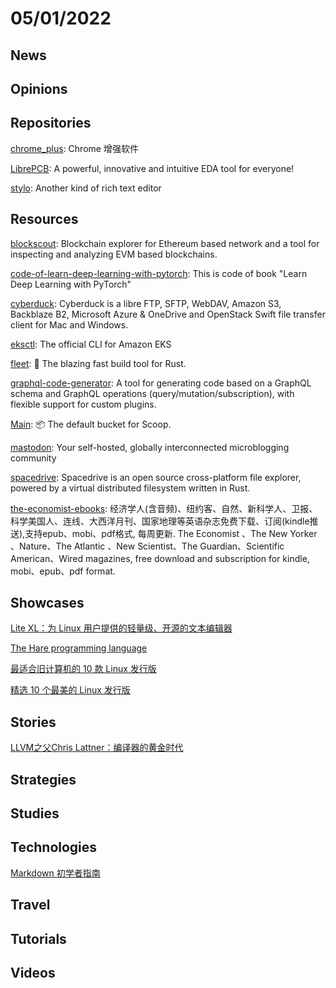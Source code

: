 # 05/01/2022

## News

## Opinions

## Repositories
[chrome_plus](https://github.com/shuax/chrome_plus): Chrome 增强软件

[LibrePCB](https://github.com/LibrePCB/LibrePCB): A powerful, innovative and intuitive EDA tool for everyone!

[stylo](https://github.com/papyrs/stylo): Another kind of rich text editor

## Resources
[blockscout](https://github.com/blockscout/blockscout): Blockchain explorer for Ethereum based network and a tool for inspecting and analyzing EVM based blockchains.

[code-of-learn-deep-learning-with-pytorch](https://github.com/L1aoXingyu/code-of-learn-deep-learning-with-pytorch): This is code of book "Learn Deep Learning with PyTorch"

[cyberduck](https://github.com/iterate-ch/cyberduck): Cyberduck is a libre FTP, SFTP, WebDAV, Amazon S3, Backblaze B2, Microsoft Azure & OneDrive and OpenStack Swift file transfer client for Mac and Windows.

[eksctl](https://github.com/weaveworks/eksctl): The official CLI for Amazon EKS

[fleet](https://github.com/dimensionhq/fleet): 🚀 The blazing fast build tool for Rust.

[graphql-code-generator](https://github.com/dotansimha/graphql-code-generator): A tool for generating code based on a GraphQL schema and GraphQL operations (query/mutation/subscription), with flexible support for custom plugins.

[Main](https://github.com/ScoopInstaller/Main): 📦 The default bucket for Scoop.

[mastodon](https://github.com/mastodon/mastodon): Your self-hosted, globally interconnected microblogging community

[spacedrive](https://github.com/spacedriveapp/spacedrive): Spacedrive is an open source cross-platform file explorer, powered by a virtual distributed filesystem written in Rust.

[the-economist-ebooks](https://github.com/hehonghui/the-economist-ebooks): 经济学人(含音频)、纽约客、自然、新科学人、卫报、科学美国人、连线、大西洋月刊、国家地理等英语杂志免费下载、订阅(kindle推送),支持epub、mobi、pdf格式, 每周更新. The Economist 、The New Yorker 、Nature、The Atlantic 、New Scientist、The Guardian、Scientific American、Wired magazines, free download and subscription for kindle, mobi、epub、pdf format.

## Showcases
[Lite XL：为 Linux 用户提供的轻量级、开源的文本编辑器](https://linux.cn/article-14497-1.html)

[The Hare programming language](https://harelang.org/)

[最适合旧计算机的 10 款 Linux 发行版](https://linux.cn/article-14505-1.html)

[精选 10 个最美的 Linux 发行版](https://linux.cn/article-14501-1.html)

## Stories
[LLVM之父Chris Lattner：编译器的黄金时代](https://my.oschina.net/oneflow/blog/5517044)

## Strategies


## Studies

## Technologies
[Markdown 初学者指南](https://linux.cn/article-14503-1.html)

## Travel

## Tutorials

## Videos
